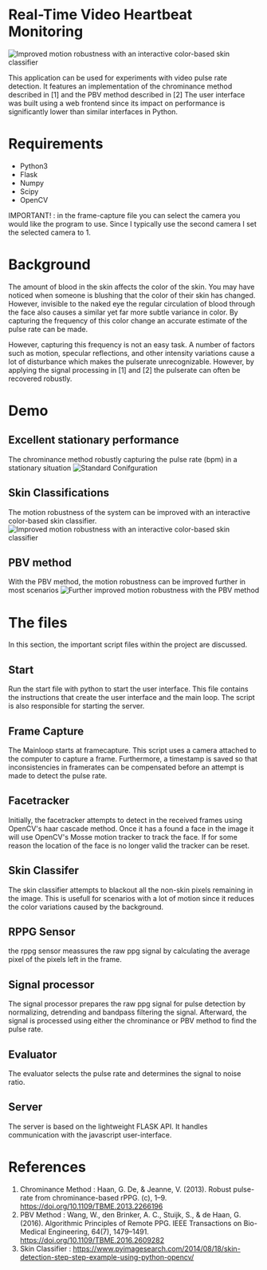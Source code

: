 

# Real-Time Video Heartbeat Monitoring

![Improved motion robustness with an interactive color-based skin classifier](skinClassified.gif)

This application can be used for experiments with video pulse rate detection. It features an implementation of the chrominance method described in [1] and the PBV method described in [2]
The user interface was built using a web frontend since its impact on performance is significantly lower than similar interfaces in Python.


# Requirements

* Python3
* Flask
* Numpy
* Scipy
* OpenCV

IMPORTANT! : in the frame-capture file you can select the camera you would like the program to use. Since I typically use the second camera I set the selected camera to 1.

# Background

The amount of blood in the skin affects the color of the skin. You may have noticed when someone is blushing that the color of their skin has changed. However, invisible to the naked eye the regular circulation of blood through the face also causes a similar yet far more subtle variance in color. By capturing the frequency of this color change an accurate estimate of the pulse rate can be made. 

However, capturing this frequency is not an easy task. A number of factors such as motion, specular reflections, and other intensity variations cause a lot of disturbance which makes the pulserate unrecognizable. However, by applying the signal processing in  [1] and [2] the pulserate can often be recovered robustly.

# Demo
## Excellent stationary performance
The chrominance method robustly capturing the pulse rate (bpm) in a stationary situation 
![Standard Conifguration](default.gif)

## Skin Classifications
The motion robustness of the system can be improved with an interactive color-based skin classifier.
![Improved motion robustness with an interactive color-based skin classifier](skinClassified.gif)

## PBV method
With the PBV method, the motion robustness can be improved further in most scenarios
![Further improved motion robustness with the PBV method](PBV.gif)


# The files

In this section, the important script files within the project are discussed. 

## Start

Run the start file with python to start the user interface. This file contains the instructions that create the user interface and the main loop. The script is also responsible for starting the server. 

## Frame Capture 

The Mainloop starts at framecapture. This script uses a camera attached to the computer to capture a frame. Furthermore, a timestamp is saved so that inconsistencies in framerates can be compensated before an attempt is made to detect the pulse rate. 

## Facetracker

Initially, the facetracker attempts to detect in the received frames using OpenCV's haar cascade method. Once it has a found a face in the image it will use OpenCV's Mosse motion tracker to track the face. If for some reason the location of the face is no longer valid the tracker can be reset.

## Skin Classifer

The skin classifier attempts to blackout all the non-skin pixels remaining in the image. This is usefull for scenarios with a lot of motion since it reduces the color variations caused by the background.  

## RPPG Sensor

the rppg sensor meassures the raw ppg signal by calculating the average pixel of the pixels left in the frame. 

## Signal processor

The signal processor prepares the raw ppg signal for pulse detection by normalizing, detrending and bandpass filtering the signal. Afterward, the signal is processed using either the chrominance or PBV method to find the pulse rate. 

## Evaluator

The evaluator selects the pulse rate and determines the signal to noise ratio.

## Server

The server is based on the lightweight FLASK API. It handles communication with the javascript user-interface. 

# References

1. Chrominance Method : Haan, G. De, & Jeanne, V. (2013). Robust pulse-rate from chrominance-based rPPG. (c), 1–9. https://doi.org/10.1109/TBME.2013.2266196
2. PBV Method : Wang, W., den Brinker, A. C., Stuijk, S., & de Haan, G. (2016). Algorithmic Principles of Remote PPG. IEEE Transactions on Bio-Medical Engineering, 64(7), 1479–1491. https://doi.org/10.1109/TBME.2016.2609282
3. Skin Classifier : https://www.pyimagesearch.com/2014/08/18/skin-detection-step-step-example-using-python-opencv/






